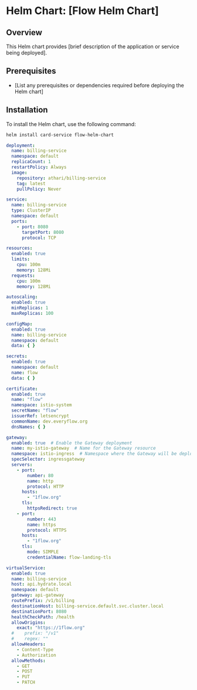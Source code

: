 
# Helm Chart: [Flow Helm Chart]

## Overview

This Helm chart provides [brief description of the application or service being deployed].

## Prerequisites

- [List any prerequisites or dependencies required before deploying the Helm chart]

## Installation

To install the Helm chart, use the following command:

```bash
helm install card-service flow-helm-chart
```

```yaml
deployment:
  name: billing-service
  namespace: default
  replicaCount: 1
  restartPolicy: Always
  image:
    repository: athari/billing-service
    tag: latest
    pullPolicy: Never

service:
  name: billing-service
  type: ClusterIP
  namespace: default
  ports:
    - port: 8080
      targetPort: 8080
      protocol: TCP

resources:
  enabled: true
  limits:
    cpu: 100m
    memory: 128Mi
  requests:
    cpu: 100m
    memory: 128Mi

autoscaling:
  enabled: true
  minReplicas: 1
  maxReplicas: 100

configMap:
  enabled: true
  name: billing-service
  namespace: default
  data: { }

secrets:
  enabled: true
  namespace: default
  name: flow
  data: { }

certificate:
  enabled: true
  name: "flow"
  namespace: istio-system
  secretName: "flow"
  issuerRef: letsencrypt
  commonName: dev.everyflow.org
  dnsNames: { }

gateway:
  enabled: true  # Enable the Gateway deployment
  name: my-istio-gateway  # Name for the Gateway resource
  namespace: istio-ingress  # Namespace where the Gateway will be deployed
  specSelector: ingressgateway
  servers:
    - port:
        number: 80
        name: http
        protocol: HTTP
      hosts:
        - "1flow.org"
      tls:
        httpsRedirect: true
    - port:
        number: 443
        name: https
        protocol: HTTPS
      hosts:
        - "1flow.org"
      tls:
        mode: SIMPLE
        credentialName: flow-landing-tls

virtualService:
  enabled: true
  name: billing-service
  host: api.hydrate.local
  namespace: default
  gateway: api-gateway
  routePrefix: /v1/billing
  destinationHost: billing-service.default.svc.cluster.local
  destinationPort: 8080
  healthCheckPath: /health
  allowOrigins:
    exact: "https://1flow.org"
  #    prefix: "/v1"
  #    regex: ""
  allowHeaders:
    - Content-Type
    - Authorization
  allowMethods:
    - GET
    - POST
    - PUT
    - PATCH


```